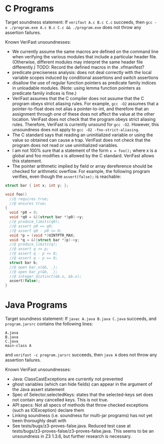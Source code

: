 C Programs
==========

Target soundness statement:
If `verifast A.c B.c C.c` succeeds, then `gcc -o ./program.exe A.c B.c C.c && ./program.exe` does not throw any assertion failures.

Known VeriFast unsoundnesses:
- We currently assume the same macros are defined on the command line when verifying the various modules that include a particular header file. (Otherwise, different modules may interpret the same header file differently.) TODO: Record the defined macros in the .vfmanifest?
- predicate preciseness analysis: does not deal correctly with the local variable scopes induced by conditional assertions and switch assertions
- disallow the use of regular function pointers as predicate family indices in unloadable modules. (Note: using lemma function pointers as predicate family indices is fine.)
- VeriFast assumes that the C compiler does not assume that the C program obeys strict aliasing rules.
  For example, `gcc -O2` assumes that a pointer-to-float does not alias a pointer-to-int, and therefore that an assignment through one of these
  does not affect the value at the other location.
  VeriFast does not check that the program obeys strict aliasing rules. Therefore, VeriFast is currently unsound for `gcc -O2`.
  However, this unsoundness does not apply to `gcc -O2 -fno-strict-aliasing`.
- The C standard says that reading an uninitialized variable or using the value so obtained can cause a trap. VeriFast does not check that the program does not read or use uninitialized variables.
- I am not 100% sure that a statement of the form `x = foo();` where x is a global and foo modifies x is allowed by the C standard. VeriFast allows this statement.
- The pointer arithmetic implied by field or array dereference should be checked for arithmetic overflow. For example, the following program verifies, even though
  the `assert(false);` is reachable:

```c
struct bar { int x; int y; };

void foo()
  //@ requires true;
  //@ ensures true;
{
  void *p0 = 0;
  void *q0 = &((struct bar *)p0)->y;
  //@ produce_limits(q0);
  //@ assert p0 <= q0;
  //@ assert q0 - p0 >= 0;
  void *p = (void *)UINTPTR_MAX;
  void *q = &((struct bar *)p)->y;
  //@ produce_limits(q);
  //@ assert q <= p;
  //@ assert q - p <= 0;
  //@ assert q - p == 0;
  struct bar b;
  //@ open bar_x(&b, _);
  //@ open bar_y(&b, _);
  //@ integer_distinct(&b.x, &b.x);
  assert(false);
}
```

Java Programs
=============

Target soundness statement:
If `javac A.java B.java C.java` succeeds, and `program.jarsrc` contains the following lines:

```
A.java
B.java
C.java
main-class A
```

and `verifast -c program.jarsrc` succeeds, then `java A` does not throw any assertion failures.

Known VeriFast unsoundnesses:
- Java: ClassCastExceptions are currently not prevented
- ghost variables (which can hide fields) can appear in the argument of the Java assert statement
- Spec of Selector.selectedKeys: states that the selected-keys set does not contain any cancelled keys. This is not true.
- API specs: Not all specs of methods that throw checked exceptions (such as IOException) declare them
- Linking soundness (i.e. soundness for multi-jar programs) has not yet been thoroughly dealt with
- See tests/bugs/z3-proves-false.java. Reduced test case at tests/bugs/z3-proves-false/z3-proves-false.java. This seems to be an unsoundness in Z3 1.3.6, but further research is necessary.
